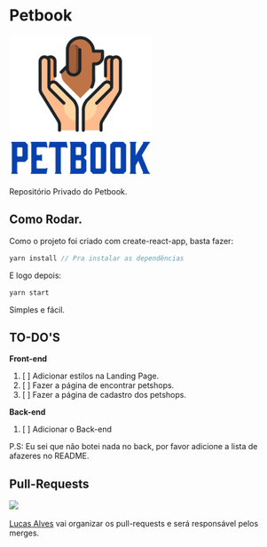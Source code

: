 # Petbook

![](/src/assets/app-icon.svg)

Repositório Privado do Petbook.

## Como Rodar.

Como o projeto foi criado com create-react-app, basta fazer:
```js
yarn install // Pra instalar as dependências
```
E logo depois:
```js
yarn start
```

Simples e fácil.

## TO-DO'S

**Front-end**
1. [ ] Adicionar estilos na Landing Page.
2. [ ] Fazer a página de encontrar petshops.
3. [ ] Fazer a página de cadastro dos petshops.

**Back-end**
1. [ ] Adicionar o Back-end

P.S: Eu sei que não botei nada no back, por favor adicione a lista de afazeres no README.

## Pull-Requests

![](https://avatars.githubusercontent.com/u/68452225?s=96&v=4)

[Lucas Alves](https://github.com/gafanhotoaprendiz/) vai organizar os pull-requests e será responsável pelos merges.
